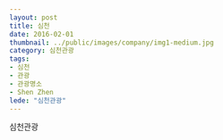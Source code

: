 ```yaml
---
layout: post
title: 심천
date: 2016-02-01
thumbnail: ../public/images/company/img1-medium.jpg
category: 심천관광
tags:
- 심천
- 관광
- 관광명소
- Shen Zhen
lede: "심천관광"
---
```


심천관광
